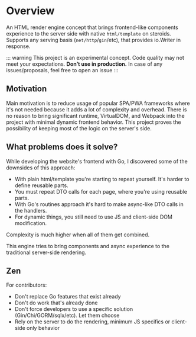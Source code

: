 # Overview

An HTML render engine concept that brings frontend-like components experience to the server side with native `html/template` on steroids. Supports any serving basis (`net/http`/`gin`/etc), that provides io.Writer in response.

::: warning
This project is an experimental concept. Code quality may not meet your expectations. **Don’t use in production.** In case of any issues/proposals, feel free to open an issue
:::

## Motivation

Main motivation is to reduce usage of popular SPA/PWA frameworks where it's not needed because it adds a lot of complexity and overhead. There is no reason to bring significant runtime, VirtualDOM, and Webpack into the project with minimal dynamic frontend behavior. This project proves the possibility of keeping most of the logic on the server's side.

## What problems does it solve?

While developing the website's frontend with Go, I discovered some of the downsides of this approach:

- With plain html/template you're starting to repeat yourself. It's harder to define reusable parts.
- You must repeat DTO calls for each page, where you're using reusable parts.
- With Go's routines approach it's hard to make async-like DTO calls in the handlers.
- For dynamic things, you still need to use JS and client-side DOM modification.

Complexity is much higher when all of them get combined.

This engine tries to bring components and async experience to the traditional server-side rendering.

## Zen

For contributors:  

- Don't replace Go features that exist already
- Don't do work that's already done
- Don't force developers to use a specific solution (Gin/Chi/GORM/sqlx/etc). Let them choose
- Rely on the server to do the rendering, minimum JS specifics or client-side only behavior
